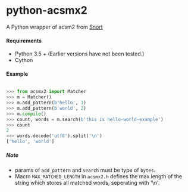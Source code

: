 # python-acsmx2
A Python wrapper of acsm2 from [Snort](https://github.com/jasonish/snort)

#### Requirements
- Python 3.5 + (Earlier versions have not been tested.)
- Cython


#### Example

```python

>>> from acsmx2 import Matcher
>>> m = Matcher()
>>> m.add_pattern(b'hello', 1)
>>> m.add_pattern(b'world', 2)
>>> m.compile()
>>> count, words = m.search(b'this is hello-world-example')
>>> count
2
>>> words.decode('utf8').split('\n')
['hello', 'world']

```

##### Note
- params of `add_pattern` and `search` must be type of `bytes`.
- Macro `MAX_MATCHED_LENGTH` in `acsmx2.h` defines the max length of the string which stores all matched words, seperating with '\n'.
